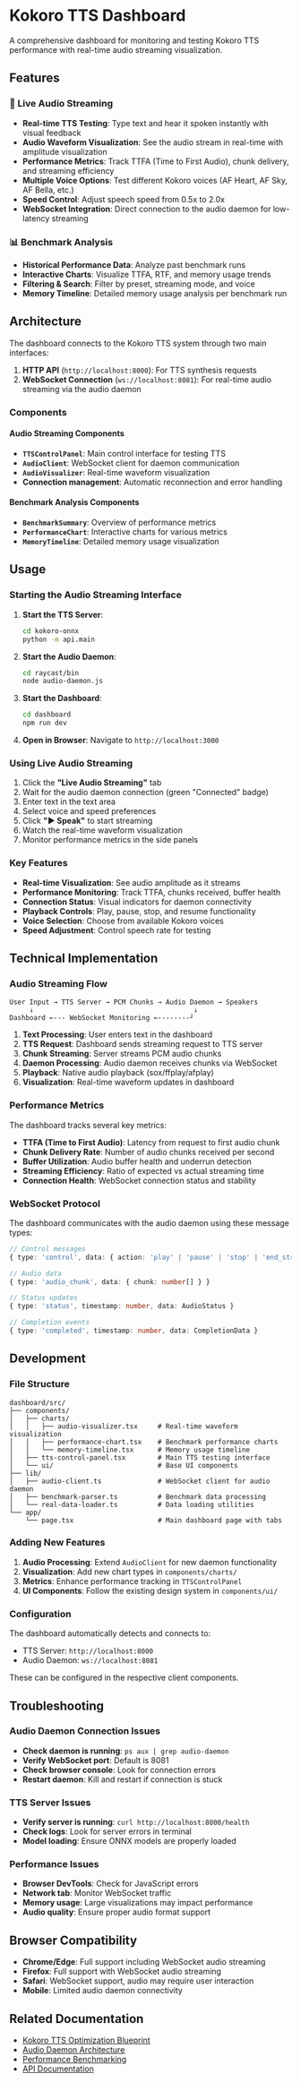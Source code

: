 # Kokoro TTS Dashboard

A comprehensive dashboard for monitoring and testing Kokoro TTS performance with real-time audio streaming visualization.

## Features

### 🎵 Live Audio Streaming
- **Real-time TTS Testing**: Type text and hear it spoken instantly with visual feedback
- **Audio Waveform Visualization**: See the audio stream in real-time with amplitude visualization
- **Performance Metrics**: Track TTFA (Time to First Audio), chunk delivery, and streaming efficiency
- **Multiple Voice Options**: Test different Kokoro voices (AF Heart, AF Sky, AF Bella, etc.)
- **Speed Control**: Adjust speech speed from 0.5x to 2.0x
- **WebSocket Integration**: Direct connection to the audio daemon for low-latency streaming

### 📊 Benchmark Analysis
- **Historical Performance Data**: Analyze past benchmark runs
- **Interactive Charts**: Visualize TTFA, RTF, and memory usage trends
- **Filtering & Search**: Filter by preset, streaming mode, and voice
- **Memory Timeline**: Detailed memory usage analysis per benchmark run

## Architecture

The dashboard connects to the Kokoro TTS system through two main interfaces:

1. **HTTP API** (`http://localhost:8000`): For TTS synthesis requests
2. **WebSocket Connection** (`ws://localhost:8081`): For real-time audio streaming via the audio daemon

### Components

#### Audio Streaming Components
- **`TTSControlPanel`**: Main control interface for testing TTS
- **`AudioClient`**: WebSocket client for daemon communication  
- **`AudioVisualizer`**: Real-time waveform visualization
- **Connection management**: Automatic reconnection and error handling

#### Benchmark Analysis Components
- **`BenchmarkSummary`**: Overview of performance metrics
- **`PerformanceChart`**: Interactive charts for various metrics
- **`MemoryTimeline`**: Detailed memory usage visualization

## Usage

### Starting the Audio Streaming Interface

1. **Start the TTS Server**:
   ```bash
   cd kokoro-onnx
   python -m api.main
   ```

2. **Start the Audio Daemon**:
   ```bash
   cd raycast/bin
   node audio-daemon.js
   ```

3. **Start the Dashboard**:
   ```bash
   cd dashboard
   npm run dev
   ```

4. **Open in Browser**: Navigate to `http://localhost:3000`

### Using Live Audio Streaming

1. Click the **"Live Audio Streaming"** tab
2. Wait for the audio daemon connection (green "Connected" badge)
3. Enter text in the text area
4. Select voice and speed preferences
5. Click **"▶ Speak"** to start streaming
6. Watch the real-time waveform visualization
7. Monitor performance metrics in the side panels

### Key Features

- **Real-time Visualization**: See audio amplitude as it streams
- **Performance Monitoring**: Track TTFA, chunks received, buffer health
- **Connection Status**: Visual indicators for daemon connectivity
- **Playback Controls**: Play, pause, stop, and resume functionality
- **Voice Selection**: Choose from available Kokoro voices
- **Speed Adjustment**: Control speech rate for testing

## Technical Implementation

### Audio Streaming Flow

```
User Input → TTS Server → PCM Chunks → Audio Daemon → Speakers
     ↓                                        ↓
Dashboard ←--- WebSocket Monitoring ←--------┘
```

1. **Text Processing**: User enters text in the dashboard
2. **TTS Request**: Dashboard sends streaming request to TTS server
3. **Chunk Streaming**: Server streams PCM audio chunks
4. **Daemon Processing**: Audio daemon receives chunks via WebSocket
5. **Playback**: Native audio playback (sox/ffplay/afplay)
6. **Visualization**: Real-time waveform updates in dashboard

### Performance Metrics

The dashboard tracks several key metrics:

- **TTFA (Time to First Audio)**: Latency from request to first audio chunk
- **Chunk Delivery Rate**: Number of audio chunks received per second
- **Buffer Utilization**: Audio buffer health and underrun detection
- **Streaming Efficiency**: Ratio of expected vs actual streaming time
- **Connection Health**: WebSocket connection status and stability

### WebSocket Protocol

The dashboard communicates with the audio daemon using these message types:

```typescript
// Control messages
{ type: 'control', data: { action: 'play' | 'pause' | 'stop' | 'end_stream' } }

// Audio data
{ type: 'audio_chunk', data: { chunk: number[] } }

// Status updates
{ type: 'status', timestamp: number, data: AudioStatus }

// Completion events
{ type: 'completed', timestamp: number, data: CompletionData }
```

## Development

### File Structure

```
dashboard/src/
├── components/
│   ├── charts/
│   │   ├── audio-visualizer.tsx     # Real-time waveform visualization
│   │   ├── performance-chart.tsx    # Benchmark performance charts
│   │   └── memory-timeline.tsx      # Memory usage timeline
│   ├── tts-control-panel.tsx        # Main TTS testing interface
│   └── ui/                          # Base UI components
├── lib/
│   ├── audio-client.ts              # WebSocket client for audio daemon
│   ├── benchmark-parser.ts          # Benchmark data processing
│   └── real-data-loader.ts          # Data loading utilities
└── app/
    └── page.tsx                     # Main dashboard page with tabs
```

### Adding New Features

1. **Audio Processing**: Extend `AudioClient` for new daemon functionality
2. **Visualization**: Add new chart types in `components/charts/`
3. **Metrics**: Enhance performance tracking in `TTSControlPanel`
4. **UI Components**: Follow the existing design system in `components/ui/`

### Configuration

The dashboard automatically detects and connects to:
- TTS Server: `http://localhost:8000`
- Audio Daemon: `ws://localhost:8081`

These can be configured in the respective client components.

## Troubleshooting

### Audio Daemon Connection Issues

- **Check daemon is running**: `ps aux | grep audio-daemon`
- **Verify WebSocket port**: Default is 8081
- **Check browser console**: Look for connection errors
- **Restart daemon**: Kill and restart if connection is stuck

### TTS Server Issues

- **Verify server is running**: `curl http://localhost:8000/health`
- **Check logs**: Look for server errors in terminal
- **Model loading**: Ensure ONNX models are properly loaded

### Performance Issues

- **Browser DevTools**: Check for JavaScript errors
- **Network tab**: Monitor WebSocket traffic
- **Memory usage**: Large visualizations may impact performance
- **Audio quality**: Ensure proper audio format support

## Browser Compatibility

- **Chrome/Edge**: Full support including WebSocket audio streaming
- **Firefox**: Full support with WebSocket audio streaming  
- **Safari**: WebSocket support, audio may require user interaction
- **Mobile**: Limited audio daemon connectivity

## Related Documentation

- [Kokoro TTS Optimization Blueprint](../docs/optimization/kokoro-tts-optimization-blueprint.md)
- [Audio Daemon Architecture](../raycast/README.md)
- [Performance Benchmarking](../docs/implementation/)
- [API Documentation](../api/)